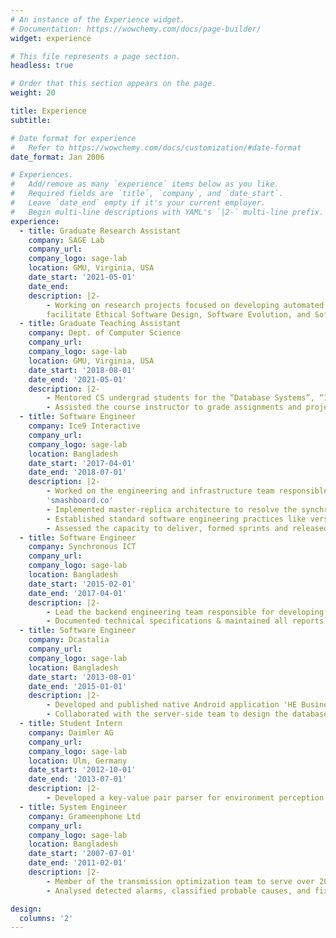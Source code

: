 ```yaml
---
# An instance of the Experience widget.
# Documentation: https://wowchemy.com/docs/page-builder/
widget: experience

# This file represents a page section.
headless: true

# Order that this section appears on the page.
weight: 20

title: Experience
subtitle:

# Date format for experience
#   Refer to https://wowchemy.com/docs/customization/#date-format
date_format: Jan 2006

# Experiences.
#   Add/remove as many `experience` items below as you like.
#   Required fields are `title`, `company`, and `date_start`.
#   Leave `date_end` empty if it's your current employer.
#   Begin multi-line descriptions with YAML's `|2-` multi-line prefix.
experience:
  - title: Graduate Research Assistant
    company: SAGE Lab
    company_url: 
    company_logo: sage-lab
    location: GMU, Virginia, USA
    date_start: '2021-05-01'
    date_end: 
    description: |2-
        - Working on research projects focused on developing automated approaches to help
        facilitate Ethical Software Design, Software Evolution, and Software Accessibility
  - title: Graduate Teaching Assistant
    company: Dept. of Computer Science
    company_url: 
    company_logo: sage-lab
    location: GMU, Virginia, USA
    date_start: '2018-08-01'
    date_end: '2021-05-01'
    description: |2-
        - Mentored CS undergrad students for the “Database Systems”, “Introduction to Computer Programming” and "Computer Vision" courses
        - Assisted the course instructor to grade assignments and projects. Proctored exams and resolved student concerns
  - title: Software Engineer
    company: Ice9 Interactive
    company_url: 
    company_logo: sage-lab
    location: Bangladesh
    date_start: '2017-04-01'
    date_end: '2018-07-01'
    description: |2-
        - Worked on the engineering and infrastructure team responsible for developing social media query and analytics platforms of project  
        'smashboard.co'
        - Implemented master-replica architecture to resolve the synchronization delay of real time queries from social platforms
        - Established standard software engineering practices like version controlling, issue & project tracking
        - Assessed the capacity to deliver, formed sprints and released duration based development milestones
  - title: Software Engineer
    company: Synchronous ICT
    company_url: 
    company_logo: sage-lab
    location: Bangladesh
    date_start: '2015-02-01'
    date_end: '2017-04-01'
    description: |2-
        - Lead the backend engineering team responsible for developing user management and search platforms of project 'ComX
        - Documented technical specifications & maintained all reports pertaining to the development process
  - title: Software Engineer
    company: Dcastalia
    company_url: 
    company_logo: sage-lab
    location: Bangladesh
    date_start: '2013-08-01'
    date_end: '2015-01-01'
    description: |2-
        - Developed and published native Android application 'HE Business Manager'
        - Collaborated with the server-side team to design the database & the APIs
  - title: Student Intern
    company: Daimler AG
    company_url: 
    company_logo: sage-lab
    location: Ulm, Germany
    date_start: '2012-10-01'
    date_end: '2013-07-01'
    description: |2-
        - Developed a key-value pair parser for environment perception data
  - title: System Engineer
    company: Grameenphone Ltd
    company_url: 
    company_logo: sage-lab
    location: Bangladesh
    date_start: '2007-07-01'
    date_end: '2011-02-01'
    description: |2-
        - Member of the transmission optimization team to serve over 20 million users
        - Analysed detected alarms, classified probable causes, and fixed or escalated issues to the concerned stakeholders

design:
  columns: '2'
---
```

